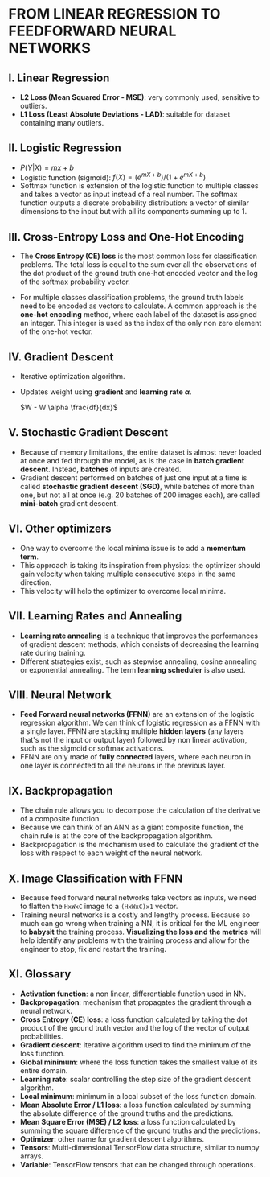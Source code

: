 # FROM LINEAR REGRESSION TO FEEDFORWARD NEURAL NETWORKS



## I. Linear Regression

- **L2 Loss (Mean Squared Error - MSE)**: very commonly used, sensitive to outliers.
- **L1 Loss (Least Absolute Deviations - LAD)**: suitable for dataset containing many outliers.


## II. Logistic Regression

- $P(Y|X) = mx + b$
- Logistic function (sigmoid): $f(X) = (e^{mX+b}) / (1 + e^{mX + b})$
- Softmax function is extension of the logistic function to multiple classes and takes a vector as input instead of a real number. The softmax function outputs a discrete probability distribution: a vector of similar dimensions to the input but with all its components summing up to 1.


## III. Cross-Entropy Loss and One-Hot Encoding

- The **Cross Entropy (CE) loss** is the most common loss for classification problems. The total loss is equal to the sum over all the observations of the dot product of the ground truth one-hot encoded vector and the log of the softmax probability vector.

- For multiple classes classification problems, the ground truth labels need to be encoded as vectors to calculate. A common approach is the **one-hot encoding** method, where each label of the dataset is assigned an integer. This integer is used as the index of the only non zero element of the one-hot vector.


## IV. Gradient Descent

- Iterative optimization algorithm.
- Updates weight using **gradient** and **learning rate $\alpha$**.

    $W - W \alpha \frac{df}{dx}$


## V. Stochastic Gradient Descent

- Because of memory limitations, the entire dataset is almost never loaded at once and fed through the model, as is the case in **batch gradient descent**. Instead, **batches** of inputs are created.
- Gradient descent performed on batches of just one input at a time is called **stochastic gradient descent (SGD)**, while batches of more than one, but not all at once (e.g. 20 batches of 200 images each), are called **mini-batch** gradient descent.


## VI. Other optimizers

- One way to overcome the local minima issue is to add a **momentum term**.
- This approach is taking its inspiration from physics: the optimizer should gain velocity when taking multiple consecutive steps in the same direction.
- This velocity will help the optimizer to overcome local minima.


## VII. Learning Rates and Annealing

- **Learning rate annealing** is a technique that improves the performances of gradient descent methods, which consists of decreasing the learning rate during training.
- Different strategies exist, such as stepwise annealing, cosine annealing or exponential annealing. The term **learning scheduler** is also used.


## VIII. Neural Network

- **Feed Forward neural networks (FFNN)** are an extension of the logistic regression algorithm. We can think of logistic regression as a FFNN with a single layer. FFNN are stacking multiple **hidden layers** (any layers that's not the input or output layer) followed by non linear activation, such as the sigmoid or softmax activations.
- FFNN are only made of **fully connected** layers, where each neuron in one layer is connected to all the neurons in the previous layer.


## IX. Backpropagation

- The chain rule allows you to decompose the calculation of the derivative of a composite function. 
- Because we can think of an ANN as a giant composite function, the chain rule is at the core of the backpropagation algorithm.
- Backpropagation is the mechanism used to calculate the gradient of the loss with respect to each weight of the neural network.


## X. Image Classification with FFNN

- Because feed forward neural networks take vectors as inputs, we need to flatten the `HxWxC` image to a `(HxWxC)x1` vector.
- Training neural networks is a costly and lengthy process. Because so much can go wrong when training a NN, it is critical for the ML engineer to **babysit** the training process. **Visualizing the loss and the metrics** will help identify any problems with the training process and allow for the engineer to stop, fix and restart the training.


## XI. Glossary

- **Activation function**: a non linear, differentiable function used in NN.
- **Backpropagation**: mechanism that propagates the gradient through a neural network.
- **Cross Entropy (CE) loss**: a loss function calculated by taking the dot product of the ground truth vector and the log of the vector of output probabilities.
- **Gradient descent**: iterative algorithm used to find the minimum of the loss function.
- **Global minimum**: where the loss function takes the smallest value of its entire domain.
- **Learning rate**: scalar controlling the step size of the gradient descent algorithm.
- **Local minimum**: minimum in a local subset of the loss function domain.
- **Mean Absolute Error / L1 loss**: a loss function calculated by summing the absolute difference of the ground truths and the predictions.
- **Mean Square Error (MSE) / L2 loss**: a loss function calculated by summing the square difference of the ground truths and the predictions.
- **Optimizer**: other name for gradient descent algorithms.
- **Tensors**: Multi-dimensional TensorFlow data structure, similar to numpy arrays.
- **Variable**: TensorFlow tensors that can be changed through operations.